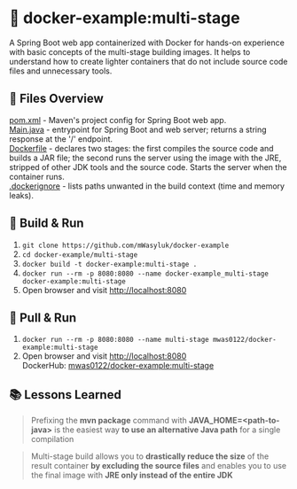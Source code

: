 # 📘 docker-example:multi-stage
A Spring Boot web app containerized with Docker for hands-on experience with basic concepts of the multi-stage building images. It helps to understand how to create lighter containers that do not include source code files and unnecessary tools.

## 📁 Files Overview
[pom.xml](./pom.xml) - Maven's project config for Spring Boot web app. \
[Main.java](./src/main/java/pl/mwasyluk/docker/Main.java) - entrypoint for Spring Boot and web server; returns a string response at the '/' endpoint. \
[Dockerfile](./Dockerfile) - declares two stages: the first compiles the source code and builds a JAR file; the second runs the server using the image with the JRE, stripped of other JDK tools and the source code. Starts the server when the container runs.\
[.dockerignore](./.dockerignore) - lists paths unwanted in the build context (time and memory leaks).


## 🔨 Build & Run
1. ```git clone https://github.com/mWasyluk/docker-example```
2. ```cd docker-example/multi-stage```
3. ```docker build -t docker-example:multi-stage .```
4. ```docker run --rm -p 8080:8080 --name docker-example_multi-stage docker-example:multi-stage```
5. Open browser and visit [http://localhost:8080](http://localhost:8080)

## 🚀 Pull & Run
1. ```docker run --rm -p 8080:8080 --name multi-stage mwas0122/docker-example:multi-stage```
2. Open browser and visit [http://localhost:8080](http://localhost:8080) \
DockerHub: [mwas0122/docker-example:multi-stage](https://hub.docker.com/layers/mwas0122/docker-example/multi-stage/images/sha256-c9f961e1d241b8a89da562a805b3f8b2e9b5a39ac28c4baba6c3cd8d38d4f62d)

## 📚 Lessons Learned
> Prefixing the **mvn package** command with **JAVA_HOME=\<path-to-java\>** is the easiest way **to use an alternative Java path** for a single compilation 

> Multi-stage build allows you to **drastically reduce the size** of the result container **by excluding the source files** and enables you to use the final image with **JRE only instead of the entire JDK**
